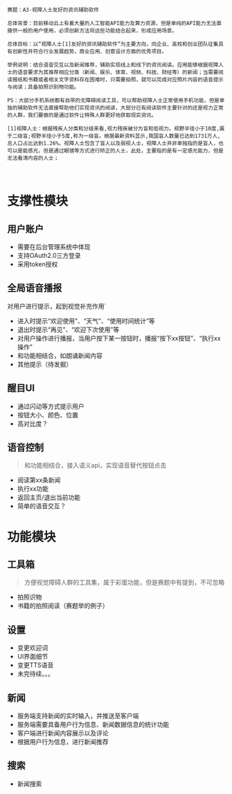 ```
赛题：A3-视障人士友好的资讯辅助软件

总体背景：目前移动云上有着大量的人工智能API能力及算力资源，但是单纯的API能力无法直接供一般的用户使用，必须创新方法将这些功能结合起来，形成应用场景。

总体目标：以“视障人士[1]友好的资讯辅助软件”为主要方向，向企业、高校和创业团队征集具有创新性并符合行业发展趋势，商业应用、创意设计方面的优秀项目。

举例说明：结合语音交互以及新闻推荐，辅助实现线上和线下的资讯阅读。应用能够根据视障人士的语音要求为其推荐相应分类（新闻、娱乐、体育、视频、科技、财经等）的新闻；当需要阅读报纸和书籍或者相关文字资料存在困难时，只需要拍照，就可以完成对应照片内容的语音提示与阅读；具备拍照识别物功能。

PS：大部分手机系统都有自带的无障碍阅读工具，可以帮助视障人士正常使用手机功能，但是单独的辅助软件无法直接帮助他们实现资讯的阅读，大部分已有阅读软件主要针对的还是视力正常的人群，我们要做的是通过软件让特殊人群更好地获取现实资讯。

[1]视障人士：根据残疾人分类和分级来看,视力残疾被分为盲和低视力。视野半径小于10度,属于二级盲;视野半径小于5度,称为一级盲。根据最新资料显示,我国盲人数量已达到1731万人,总人口占比达到1.26%。视障人士包含了盲人以及弱视人士，视障人士并非单独指的是盲人，也可以是能感光，但是通过眼镜等方式进行矫正的人士，此处，主要指的是有一定感光能力，但是无法看清内容的人士；
```
<br>

# 支撑性模块
## 用户账户
- 需要在后台管理系统中体现
- 支持OAuth2.0三方登录
- 采用token授权
## 全局语音播报
对用户进行提示，起到视觉补充作用`
- 进入时提示“欢迎使用”、“天气”、“使用时间统计”等
- 退出时提示“再见”、“欢迎下次使用”等
- 对用户操作进行播报，当用户按下某一按钮时，播报“按下xx按钮”、“执行xx操作”
- 和功能相结合，如朗诵新闻内容
- 其他提示（待发掘）
## 醒目UI
- 通过闪动等方式提示用户
- 按钮大小、颜色、位置
- 高对比度？
## 语音控制
>和功能相结合，接入语义api，实现语音替代按钮点击
- 阅读第xx条新闻
- 执行xx功能
- 返回主页/退出当前功能
- 简单的语音交互？

# 功能模块
## 工具箱
>方便视觉障碍人群的工具集，属于彩蛋功能，但是赛题中有提到，不可忽略
- 拍照识物
- 书籍的拍照阅读（赛题举的例子）
## 设置
- 变更欢迎词
- UI界面细节
- 变更TTS语音
- 未完待续。。。
## 新闻
- 服务端支持新闻的实时输入，并推送至客户端
- 服务端需要具备用户行为信息、新闻数据信息的统计功能
- 客户端进行新闻内容展示以及评论
- 根据用户行为信息，进行新闻推荐
## 搜索
- 新闻搜索
